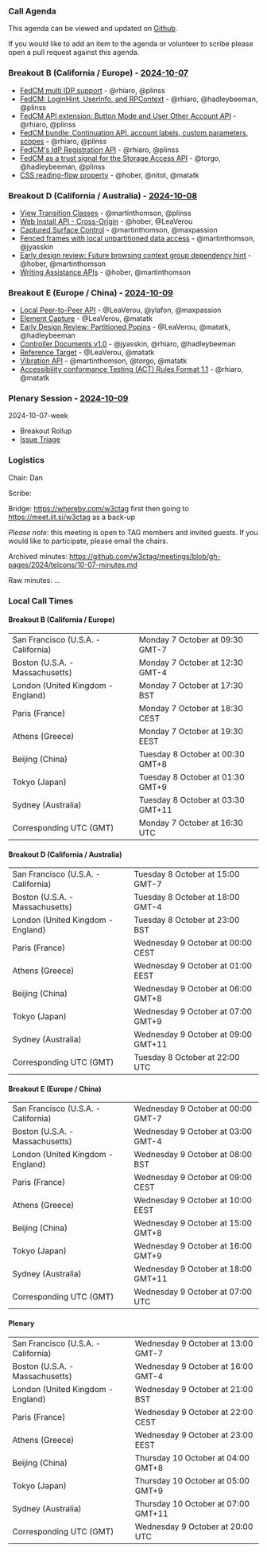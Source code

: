 ### Call Agenda

This agenda can be viewed and updated on [Github](https://github.com/w3ctag/meetings/blob/gh-pages/2024/telcons/10-07-agenda.md).

If you would like to add an item to the agenda or volunteer to scribe please open a pull request against this agenda.

### Breakout B (California / Europe)  - [2024-10-07](https://www.timeanddate.com/worldclock/converter.html?iso=20241007T163000&p1=224&p2=43&p3=136&p4=195&p5=26&p6=33&p7=248&p8=235)

* [FedCM multi IDP support](https://github.com/w3ctag/design-reviews/issues/803) - @rhiaro, @plinss
* [FedCM: LoginHint, UserInfo, and RPContext](https://github.com/w3ctag/design-reviews/issues/839) - @rhiaro, @hadleybeeman, @plinss
* [FedCM API extension: Button Mode and User Other Account API](https://github.com/w3ctag/design-reviews/issues/935) - @rhiaro, @plinss
* [FedCM bundle: Continuation API, account labels, custom parameters, scopes](https://github.com/w3ctag/design-reviews/issues/945) - @rhiaro, @plinss
* [FedCM's IdP Registration API](https://github.com/w3ctag/design-reviews/issues/974) - @rhiaro, @plinss
* [FedCM as a trust signal for the Storage Access API](https://github.com/w3ctag/design-reviews/issues/992) - @torgo, @hadleybeeman, @plinss
* [CSS reading-flow property](https://github.com/w3ctag/design-reviews/issues/978) - @hober, @nitot, @matatk

### Breakout D (California / Australia) - [2024-10-08](https://www.timeanddate.com/worldclock/converter.html?iso=20241008T220000&p1=224&p2=43&p3=136&p4=195&p5=26&p6=33&p7=248&p8=235)
* [View Transition Classes](https://github.com/w3ctag/design-reviews/issues/938) - @martinthomson, @plinss
* [Web Install API - Cross-Origin](https://github.com/w3ctag/design-reviews/issues/946) - @hober, @LeaVerou
* [Captured Surface Control](https://github.com/w3ctag/design-reviews/issues/962) - @martinthomson, @maxpassion
* [Fenced frames with local unpartitioned data access](https://github.com/w3ctag/design-reviews/issues/975) - @martinthomson, @jyasskin
* [Early design review: Future browsing context group dependency hint](https://github.com/w3ctag/design-reviews/issues/979) - @hober, @martinthomson
* [Writing Assistance APIs](https://github.com/w3ctag/design-reviews/issues/991) - @hober, @martinthomson

### Breakout E (Europe / China) - [2024-10-09](https://www.timeanddate.com/worldclock/converter.html?iso=20241009T070000&p1=224&p2=43&p3=136&p4=195&p5=26&p6=33&p7=248&p8=235)

* [Local Peer-to-Peer API](https://github.com/w3ctag/design-reviews/issues/932) - @LeaVerou, @ylafon, @maxpassion
* [Element Capture](https://github.com/w3ctag/design-reviews/issues/954) - @LeaVerou, @matatk
* [Early Design Review: Partitioned Popins](https://github.com/w3ctag/design-reviews/issues/956) - @LeaVerou, @matatk, @hadleybeeman
* [Controller Documents v1.0](https://github.com/w3ctag/design-reviews/issues/960) - @jyasskin, @rhiaro, @hadleybeeman
* [Reference Target](https://github.com/w3ctag/design-reviews/issues/961) - @LeaVerou, @matatk
* [Vibration API](https://github.com/w3ctag/design-reviews/issues/971) - @martinthomson, @torgo, @matatk
* [Accessibility conformance Testing (ACT) Rules Format 1.1](https://github.com/w3ctag/design-reviews/issues/977) - @rhiaro, @matatk

### Plenary Session - [2024-10-09](https://www.timeanddate.com/worldclock/converter.html?iso=20241009T200000&p1=224&p2=43&p3=136&p4=195&p5=26&p6=33&p7=248&p8=235)

2024-10-07-week

* Breakout Rollup
* [Issue Triage](https://github.com/w3ctag/design-reviews/issues?q=is%3Aissue+is%3Aopen+label%3A%22Progress%3A+untriaged%22)

### Logistics

Chair: Dan

Scribe:

Bridge: https://whereby.com/w3ctag first then going to https://meet.jit.si/w3ctag as a back-up

*Please note*: this meeting is open to TAG members and invited guests. If you would like to participate, please email the chairs.

Archived minutes: https://github.com/w3ctag/meetings/blob/gh-pages/2024/telcons/10-07-minutes.md

Raw minutes: ...


### Local Call Times

#### Breakout B (California / Europe) 

<table>
<tr><td> San Francisco (U.S.A. - California) <td> Monday 7 October at 09:30 GMT-7</td></tr>
<tr><td> Boston (U.S.A. - Massachusetts) <td> Monday 7 October at 12:30 GMT-4</td></tr>
<tr><td> London (United Kingdom - England) <td> Monday 7 October at 17:30 BST</td></tr>
<tr><td> Paris (France) <td> Monday 7 October at 18:30 CEST</td></tr>
<tr><td> Athens (Greece) <td> Monday 7 October at 19:30 EEST</td></tr>
<tr><td> Beijing (China) <td> Tuesday 8 October at 00:30 GMT+8</td></tr>
<tr><td> Tokyo (Japan) <td> Tuesday 8 October at 01:30 GMT+9</td></tr>
<tr><td> Sydney (Australia) <td> Tuesday 8 October at 03:30 GMT+11</td></tr>
<tr><td> Corresponding UTC (GMT) <td> Monday 7 October at 16:30 UTC</td></tr>
</table>

#### Breakout D (California / Australia)

<table>
<tr><td> San Francisco (U.S.A. - California) <td> Tuesday 8 October at 15:00 GMT-7</td></tr>
<tr><td> Boston (U.S.A. - Massachusetts) <td> Tuesday 8 October at 18:00 GMT-4</td></tr>
<tr><td> London (United Kingdom - England) <td> Tuesday 8 October at 23:00 BST</td></tr>
<tr><td> Paris (France) <td> Wednesday 9 October at 00:00 CEST</td></tr>
<tr><td> Athens (Greece) <td> Wednesday 9 October at 01:00 EEST</td></tr>
<tr><td> Beijing (China) <td> Wednesday 9 October at 06:00 GMT+8</td></tr>
<tr><td> Tokyo (Japan) <td> Wednesday 9 October at 07:00 GMT+9</td></tr>
<tr><td> Sydney (Australia) <td> Wednesday 9 October at 09:00 GMT+11</td></tr>
<tr><td> Corresponding UTC (GMT) <td> Tuesday 8 October at 22:00 UTC</td></tr>
</table>

#### Breakout E (Europe / China)

<table>
<tr><td> San Francisco (U.S.A. - California) <td> Wednesday 9 October at 00:00 GMT-7</td></tr>
<tr><td> Boston (U.S.A. - Massachusetts) <td> Wednesday 9 October at 03:00 GMT-4</td></tr>
<tr><td> London (United Kingdom - England) <td> Wednesday 9 October at 08:00 BST</td></tr>
<tr><td> Paris (France) <td> Wednesday 9 October at 09:00 CEST</td></tr>
<tr><td> Athens (Greece) <td> Wednesday 9 October at 10:00 EEST</td></tr>
<tr><td> Beijing (China) <td> Wednesday 9 October at 15:00 GMT+8</td></tr>
<tr><td> Tokyo (Japan) <td> Wednesday 9 October at 16:00 GMT+9</td></tr>
<tr><td> Sydney (Australia) <td> Wednesday 9 October at 18:00 GMT+11</td></tr>
<tr><td> Corresponding UTC (GMT) <td> Wednesday 9 October at 07:00 UTC</td></tr>
</table>

#### Plenary

<table>
<tr><td> San Francisco (U.S.A. - California) <td> Wednesday 9 October at 13:00 GMT-7</td></tr>
<tr><td> Boston (U.S.A. - Massachusetts) <td> Wednesday 9 October at 16:00 GMT-4</td></tr>
<tr><td> London (United Kingdom - England) <td> Wednesday 9 October at 21:00 BST</td></tr>
<tr><td> Paris (France) <td> Wednesday 9 October at 22:00 CEST</td></tr>
<tr><td> Athens (Greece) <td> Wednesday 9 October at 23:00 EEST</td></tr>
<tr><td> Beijing (China) <td> Thursday 10 October at 04:00 GMT+8</td></tr>
<tr><td> Tokyo (Japan) <td> Thursday 10 October at 05:00 GMT+9</td></tr>
<tr><td> Sydney (Australia) <td> Thursday 10 October at 07:00 GMT+11</td></tr>
<tr><td> Corresponding UTC (GMT) <td> Wednesday 9 October at 20:00 UTC</td></tr>
</table>
